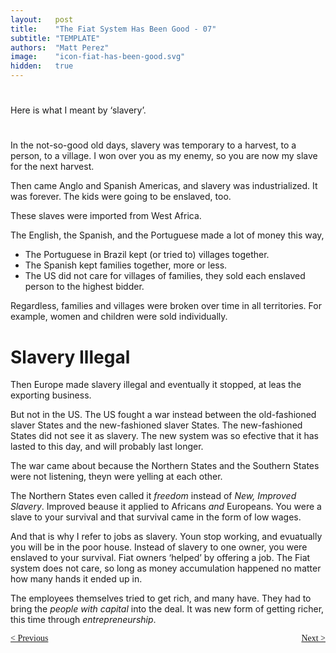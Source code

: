 ```yaml
---
layout:   post
title:    "The Fiat System Has Been Good - 07"
subtitle: "TEMPLATE"
authors:  "Matt Perez"
image:    "icon-fiat-has-been-good.svg"
hidden:   true
---
```


<div style="display:none; ">
 <p>Time for an alternative.</p>
</div>

<h1></h1>
 <p>Here is what I meant by &lsquo;slavery&rsquo;.</p>

<h1></h1>
 <p>In the not-so-good old days, slavery was temporary to a harvest, to a person, to a village. I won over you as my enemy, so you are now my slave for the next harvest.</p>
 <p>Then came Anglo and Spanish Americas, and slavery was industrialized. It was forever. The kids were going to be enslaved, too.</p>
 <p>These slaves were imported from West Africa.</p>
 <p>The English, the Spanish, and the Portuguese made a lot of money this way,</p>
  <ul>
   <li>The Portuguese in Brazil kept (or tried to) villages together.</li>
   <li>The Spanish kept families together, more or less.</li>
   <li>The US did not care for villages of families, they sold each enslaved person to the highest bidder.</li>
  </ul>
 <p>Regardless, families and villages were broken over time in all territories. For example, women and children were sold individually.</p>

<h1>Slavery Illegal</h1>
 <p>Then Europe made slavery illegal and eventually it stopped, at leas the exporting business.</p>
 <p>But not in the US. The US fought a war instead between the old-fashioned slaver States and the new-fashioned slaver States. The new-fashioned States did not see it as slavery. The new system was so efective that it has lasted to this day, and will probably last longer.</p>
 <p>The war came about because the Northern States and the Southern States were not listening, theyn were yelling at each other.</p>
 <p>The Northern States even called it <em>freedom</em> instead of <em>New, Improved Slavery</em>. Improved beause it applied to Africans <em>and</em> Europeans. You were a slave to your survival and that survival came in the form of low wages.</p>
 <p>And that is why I refer to jobs as slavery. Youn stop working, and evuatually you will be in the poor house. Instead of slavery to one owner, you were enslaved to your survival. Fiat owners &lsquo;helped&rsquo; by offering a job. The Fiat system does not care, so long as money accumulation happened no matter how many hands it ended up in.</p>
 <p>The employees themselves tried to get rich, and many have. They had to bring the <em>people with capital</em> into the deal. It was new form of getting richer, this time through <em>entrepreneurship</em>.</p>

<div style="margin-bottom:1in; font-family: American Typewriter, serif; ">
 <span style="float:left; ">
  <a href="https://radicalcompanies.com/2024/12/09/006-the-fiat-system-has-been-good">&lt; Previous</a>
 </span>
 <span style="float:right; ">
  <a href="https://radicalcompanies.com/2024/12/11/008-the-fiat-system-has-been-good">Next &gt;</a>
 </span>
</div>